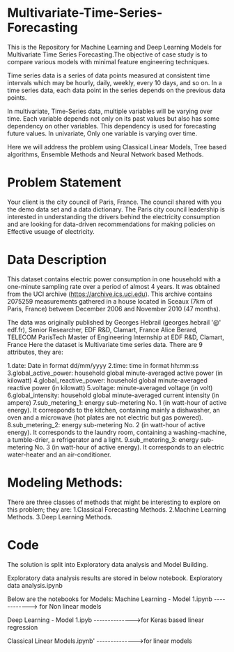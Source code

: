 # Multivariate-Time-Series-Forecasting
This is the Repository for Machine Learning and Deep Learning Models for Multivariate Time Series Forecasting.The objective of case study is to compare various models with minimal feature engineering techniques.

Time series data is a series of data points measured at consistent time intervals which may be hourly, daily, weekly, every 10 days, and so on. In a time series data, each data point in the series depends on the previous data points.

In multivariate, Time-Series data, multiple variables will be varying over time. Each variable depends not only on its past values but also has some dependency on other variables. This dependency is used for forecasting future values. In univariate, Only one variable is varying over time.

Here we will address the problem using Classical Linear Models, Tree based algorithms, Ensemble Methods and Neural Network based Methods.

# Problem Statement
Your client is the city council of Paris, France. The council shared with you the demo data set and a data dictionary. The Paris city council leadership is interested in understanding the drivers behind the electricity consumption and are looking for data-driven recommendations for making policies on Effective usuage of electricity.

# Data Description
This dataset contains electric power consumption in one household with a one-minute sampling rate over a period of almost 4 years. It was obtained from the UCI archive (https://archive.ics.uci.edu). This archive contains 2075259 measurements gathered in a house located in Sceaux (7km of Paris, France) between December 2006 and November 2010 (47 months).

The data was originally published by
Georges Hebrail (georges.hebrail '@' edf.fr), Senior Researcher, EDF R&D, Clamart, France Alice Berard, TELECOM ParisTech Master of Engineering Internship at EDF R&D, Clamart, France
Here the dataset is Multivariate time series data. There are 9 attributes, they are:

1.date: Date in format dd/mm/yyyy 2.time: time in format hh:mm:ss 3.global_active_power: household global minute-averaged active power (in kilowatt) 4.global_reactive_power: household global minute-averaged reactive power (in kilowatt) 5.voltage: minute-averaged voltage (in volt) 6.global_intensity: household global minute-averaged current intensity (in ampere) 7.sub_metering_1: energy sub-metering No. 1 (in watt-hour of active energy). It corresponds to the kitchen, containing mainly a dishwasher, an oven and a microwave (hot plates are not electric but gas powered). 8.sub_metering_2: energy sub-metering No. 2 (in watt-hour of active energy). It corresponds to the laundry room, containing a washing-machine, a tumble-drier, a refrigerator and a light. 9.sub_metering_3: energy sub-metering No. 3 (in watt-hour of active energy). It corresponds to an electric water-heater and an air-conditioner.
# Modeling Methods:
 There are three classes of methods that might be interesting to explore on this problem; they are:
1.Classical Forecasting Methods.
2.Machine Learning Methods.
3.Deep Learning Methods.
# Code
The solution is split into Exploratory data analysis and Model Building.

Exploratory data analysis results are stored in below notebook.
Exploratory data analysis.ipynb

Below are the notebooks for Models:
Machine Learning - Model 1.ipynb ------------> for Non linear models

Deep Learning - Model 1.ipyb   -------------->for Keras based linear regression

Classical Linear Models.ipynb' -------------->for linear models


